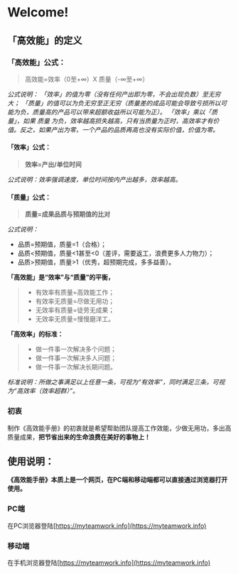 # Welcome!

## 「高效能」的定义

### 「高效能」公式：

> 高效能=效率（0至+∞）X 质量（-∞至+∞）

_公式说明： 「效率」的值为零（没有任何产出即为零，不会出现负数）至无穷大； 「质量」的值可以为负无穷至正无穷（质量差的成品可能会导致亏损所以可能为负，质量高的产品可以带来超额收益所以可能为正）。 「效率」乘以「质量」，如果 质量 为负，效率越高损失越高，只有当质量为正时，高效率才有价值。反之，如果产出为零，一个产品的品质再高也没有实际价值，价值为零。_

#### 「效率」公式：

> **效率=产出/单位时间**

_公式说明：效率强调速度，单位时间按内产出越多，效率越高。_

#### 「质量」公式：

> **质量=成果品质与预期值的比对**

_公式说明：_

* 品质=预期值，质量=1（合格）；
* 品质&lt;预期值，质量&lt;1甚至&lt;0（差评，需要返工，浪费更多人力物力）；
* 品质&gt;预期值，质量&gt;1（优秀，超预期完成，多多益善）。

**「高效能」是“效率”与“质量”的平衡，**

> * 有效率有质量=高效能工作；
> * 有效率无质量=尽做无用功；
> * 无效率有质量=徒劳无成果；
> * 无效率无质量=慢慢磨洋工。

**「高效率」的标准：**

> * 做一件事一次解决多个问题；
> * 做一件事一次解决多人问题；
> * 做一件事一次解决长期问题。

_标准说明：所做之事满足以上任意一条，可视为“有效率”，同时满足三条，可视为“高效率（效率超群）”。_

### 初衷

制作《高效能手册》的初衷就是希望帮助团队提高工作效能，少做无用功，多出高质量成果，**把节省出来的生命浪费在美好的事物上！**

## 使用说明：

**《高效能手册》本质上是一个网页，在PC端和移动端都可以直接通过浏览器打开使用。**

### PC端

在PC浏览器登陆[https://myteamwork.info](https://myteamwork.info)

### 移动端

在手机浏览器登陆[https://myteamwork.info](https://myteamwork.info)

